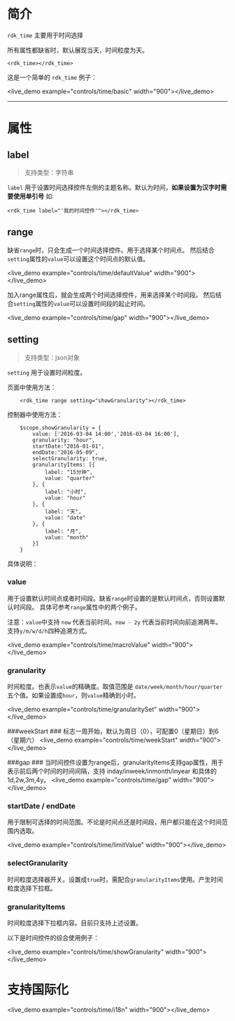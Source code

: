 # 简介 #

`rdk_time` 主要用于时间选择

所有属性都缺省时，默认展现当天，时间粒度为天。

	<rdk_time></rdk_time>

这是一个简单的 `rdk_time` 例子：

<live_demo example="controls/time/basic" width="900"></live_demo>

---
# 属性 #

## label ##
> 支持类型：字符串

`label` 用于设置时间选择控件左侧的主题名称。默认为时间，**如果设置为汉字时需要使用单引号**
 如:

	<rdk_time label="'我的时间控件'"></rdk_time>


## range ##

缺省`range`时，只会生成一个时间选择控件。用于选择某个时间点。
然后结合`setting`属性的`value`可以设置这个时间点的默认值。

<live_demo example="controls/time/defaultValue" width="900"></live_demo>

加入range属性后，就会生成两个时间选择控件，用来选择某个时间段。
然后结合`setting`属性的`value`可以设置时间段的起止时间。

<live_demo example="controls/time/gap" width="900"></live_demo>

## setting ##
> 支持类型：json对象

`setting` 用于设置时间粒度。

页面中使用方法：

		<rdk_time range setting="showGranularity"></rdk_time>

控制器中使用方法：

	    $scope.showGranularity = {
	        value: ['2016-03-04 14:00','2016-03-04 16:00'],
			granularity: "hour",
			startDate:"2016-01-01",
	        endDate:"2016-05-09",
	        selectGranularity: true,
	        granularityItems: [{
	            label: "15分钟",
	            value: "quarter"
	        }, {
	            label: "小时",
	            value: "hour"
	        }, {
	            label: "天",
	            value: "date"
	        }, {
	            label: "月",
	            value: "month"
	        }]
	    }

具体说明：

### value ###
  
用于设置默认时间点或者时间段。缺省`range`时设置的是默认时间点，否则设置默认时间段。
具体可参考`range`属性中的两个例子。

注意：`value`中支持 `now` 代表当前时间。`now - 2y` 代表当前时间向前追溯两年。支持`y/m/w/d/h`四种追溯方式。

<live_demo example="controls/time/macroValue" width="900"></live_demo>

### granularity ###
	
时间粒度。也表示`value`的精确度。取值范围是 `date/week/month/hour/quarter` 五个值。如果设置成`hour`，则`value`精确到小时。

<live_demo example="controls/time/granularitySet" width="900"></live_demo>

###weekStart ###
标志一周开始，默认为周日（0），可配置0（星期日）到6（星期六）
<live_demo example="controls/time/weekStart" width="900"></live_demo>

###gap ###
当时间控件设置为range后，granularityItems支持gap属性，用于表示前后两个时间的时间间隔，支持
inday/inweek/inmonth/inyear 和具体的 1d,2w,3m,4y。
<live_demo example="controls/time/gap" width="900"></live_demo>

### startDate / endDate ###

用于限制可选择的时间范围。不论是时间点还是时间段，用户都只能在这个时间范围内选取。

<live_demo example="controls/time/limitValue" width="900"></live_demo>
	
### selectGranularity ###

时间粒度选择器开关。设置成`true`时，需配合`granularityItems`使用。产生时间粒度选择下拉框。

### granularityItems ###

时间粒度选择下拉框内容。目前只支持上述设置。


以下是时间控件的综合使用例子：

<live_demo example="controls/time/showGranularity" width="900"></live_demo>
# 支持国际化 #
<live_demo example="controls/time/i18n" width="900"></live_demo>

<div>
<script data-main="/rdk/app/libs/rdk/rdk" src="/rdk/app/libs/requirejs/require.js"></script>
<script src="/doc/tools/doc_js/main.js"></script>
<script src="/doc/tools/doc_js/misc.js"></script>
</div>